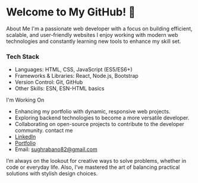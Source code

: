# Welcome to My GitHub! 👋
About Me
I'm a passionate web developer with a focus on building efficient, scalable, and user-friendly websites  I enjoy working with modern web technologies and constantly learning new tools to enhance my skill set. 

### Tech Stack
- Languages: HTML, CSS, JavaScript (ES5/ES6+)
- Frameworks & Libraries: React, Node.js, Bootstrap
- Version Control: Git, GitHub
- Other Skills: ESN, ESN-HTML basics

 I'm Working On
- Enhancing my portfolio with dynamic, responsive web projects.
- Exploring backend technologies to become a more versatile developer.
- Collaborating on open-source projects to contribute to the developer community.
contact me
- [LinkedIn](https://www.linkedin.com/in/fasiha-gul-26953b32b?utm_source=share&utm_campaign=share_via&utm_content=profile&utm_medium=android_app )
- [Portfolio]()
- Email: sughrabano82@gmail.com

I’m always on the lookout for creative ways to solve problems, whether in code or everyday life. Also, I’ve mastered the art of balancing practical solutions with stylish design choices.
